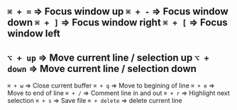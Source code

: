 `⌘ + =` => Focus window up 
`⌘ + -` => Focus window down 
`⌘ + ]` => Focus window right 
`⌘ + [` => Focus window left
---
`⌥ + up` => Move current line / selection up
`⌥ + down` => Move current line / selection down
---
`⌘ + w` => Close current buffer
`⌘ + q` => Move to begining of line
`⌘ + e` => Move to end of line
`⌘ + /` => Comment line in and out
`⌘ + r` => Highlight next selection
`⌘ + s` => Save file
`⌘ + delete` => delete current line
